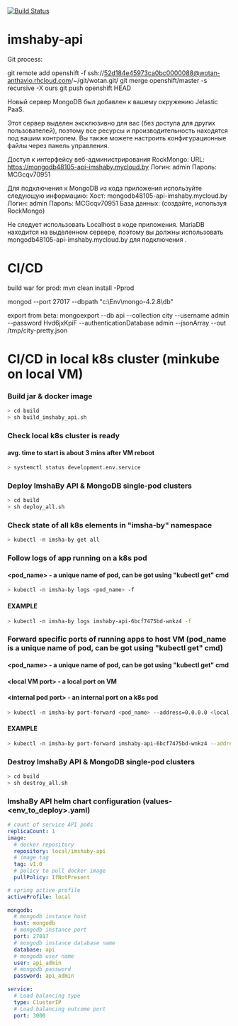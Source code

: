 ﻿
[![Build Status](https://travis-ci.org/childRon/imshaby-api.svg?branch=master)](https://travis-ci.org/childRon/imshaby-api)

# imshaby-api


Git process:

git remote add openshift -f ssh://52d184e45973ca0bc0000088@wotan-anthavio.rhcloud.com/~/git/wotan.git/
git merge openshift/master -s recursive -X ours
git push openshift HEAD

 Новый сервер MongoDB был добавлен к вашему окружению Jelastic PaaS. 
 
 Этот сервер выделен эксклюзивно для вас (без доступа для других пользователей), поэтому все ресурсы и производительность находятся под вашим контролем. Вы также можете настроить конфигурационные файлы через панель управления. 

 Доступ к интерфейсу веб-администрирования RockMongo: 
 URL: https://mongodb48105-api-imshaby.mycloud.by 
 Логин: admin 
 Пароль: MCGcqv70951
 
 Для подключения к MongoDB из кода приложения используйте следующую информацию: 
 Хост: mongodb48105-api-imshaby.mycloud.by 
 Логин: admin 
 Пароль: MCGcqv70951 
 База данных: (создайте, используя RockMongo)
 
 Не следует использовать Localhost в коде приложения. MariaDB находится на выделенном сервере, поэтому вы должны использовать mongodb48105-api-imshaby.mycloud.by для подключения .
 

#  CI/CD

build war for prod: mvn clean install -Pprod

mongod --port 27017 --dbpath "c:\Env\mongo-4.2.8\db"

export from beta: mongoexport --db api --collection city --username admin --password Hvd6jxKpiF --authenticationDatabase admin --jsonArray --out /tmp/city-pretty.json

#  CI/CD in local k8s cluster (minkube on local VM)
### Build jar & docker image 
```bash
> cd build
> sh build_imshaby_api.sh
```
### Check local k8s cluster is ready
#### avg. time to start is about 3 mins after VM reboot
```bash
> systemctl status development.env.service
```
### Deploy ImshaBy API & MongoDB single-pod clusters
```bash
> cd build
> sh deploy_all.sh
```
### Check state of all k8s elements in "imsha-by" namespace
```bash
> kubectl -n imsha-by get all
```
### Follow logs of app running on a k8s pod
#### \<pod_name\> - a unique name of pod, can be got using "kubectl get" cmd
```bash
> kubectl -n imsha-by logs <pod_name> -f
```
#### EXAMPLE
```bash
> kubectl -n imsha-by logs imshaby-api-6bcf7475bd-wnkz4 -f
```
### Forward specific ports of running apps to host VM (pod_name is a unique name of pod, can be got using "kubectl get" cmd)
#### \<pod_name\> - a unique name of pod, can be got using "kubectl get" cmd
#### \<local VM port\> - a local port on VM
#### \<internal pod port\> - an internal port on a k8s pod
```bash
> kubectl -n imsha-by port-forward <pod_name> --address=0.0.0.0 <local VM port>:<internal pod port>
```
#### EXAMPLE
```bash
> kubectl -n imsha-by port-forward imshaby-api-6bcf7475bd-wnkz4 --address=0.0.0.0 8080:8080
```
### Destroy ImshaBy API & MongoDB single-pod clusters
```bash
> cd build
> sh destroy_all.sh
```
### ImshaBy API helm chart configuration (values-<env_to_deploy>.yaml)
```yaml
# count of service API pods
replicaCount: 1 
image:
  # docker repository
  repository: local/imshaby-api
  # image tag
  tag: v1.0
  # policy to pull docker image
  pullPolicy: IfNotPresent

# spring active profile
activeProfile: local
  
mongodb:
  # mongodb instance host
  host: mongodb
  # mongodb instance port
  port: 27017
  # mongodb instance database name
  database: api
  # mongodb user name
  user: api_admin
  # mongodb password
  password: api_admin
  
service:
  # Load balancing type
  type: ClusterIP
  # Load balancing outcome port
  port: 3000
```
